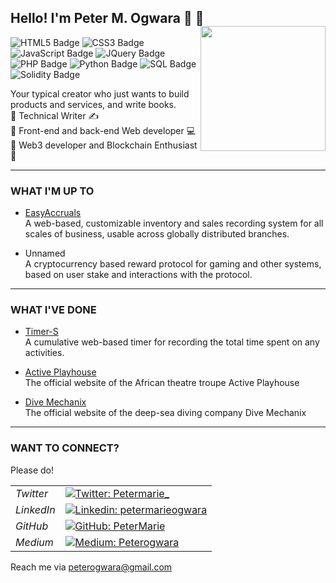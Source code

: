 ## Hello! I'm Peter M. Ogwara 👋 🙂 <img alt="" src="https://media3.giphy.com/media/zJ3V6Ot51H8Y0/giphy.gif?cid=ecf05e47c3d2j6lupv785rvug2aii3zxmvxodgsyg9c32bt0&rid=giphy.gif&ct=s" width="200" align="right" right="20"/>

![HTML5 Badge](https://img.shields.io/badge/-HTML-434a48?style=flat&logo=html5) ![CSS3 Badge](https://img.shields.io/badge/-CSS-9a19a8?style=flat&logo=css3) ![JavaScript Badge](https://img.shields.io/badge/-Javascript-005900?style=flat&logo=javascript) ![JQuery Badge](https://img.shields.io/badge/-JQuery-darkgoldenrod?style=flat&logo=jquery) ![PHP Badge](https://img.shields.io/badge/-PHP-434a48?style=flat&logo=php) ![Python Badge](https://img.shields.io/badge/-Python-5a98e0?style=flat&logo=python) ![SQL Badge](https://img.shields.io/badge/-MySQL-white?style=flat&logo=mysql) ![Solidity Badge](https://img.shields.io/badge/-Solidity-red?style=flat&logo=solidity)  

Your typical creator who just wants to build products and services, and write books.  
🎯 Technical Writer ✍️  
🎯 Front-end and back-end Web developer 💻  
🎯 Web3 developer and Blockchain Enthusiast 🔗  

---------------

### WHAT I'M UP TO
- [EasyAccruals](www.github.com/petermarie/easyaccruals)  
A web-based, customizable inventory and sales recording system for all scales of business, usable across globally distributed branches.

<!-- - [Unnamed](www.github.com/petermarie/peemo)   -->
- Unnamed  
A cryptocurrency based reward protocol for gaming and other systems, based on user stake and interactions with the protocol.

---------------

### WHAT I'VE DONE
- [Timer-S](https://github.com/PeterMarie/timer-s)  
A cumulative web-based timer for recording the total time spent on any activities.

- [Active Playhouse](https://github.com/PeterMarie/activeplayhouse)  
The official website of the African theatre troupe Active Playhouse

- [Dive Mechanix](www.divemechanix.com)  
The official website of the deep-sea diving company Dive Mechanix

---------------

### WANT TO CONNECT?
Please do! 

| | |
|-------- |-------- |
| *Twitter* | [![Twitter: Petermarie_](https://img.shields.io/twitter/follow/Petermarie_?style=social)](https://twitter.com/Petermarie_) |  
| *LinkedIn* | [![Linkedin: petermarieogwara](https://img.shields.io/badge/-Peter%20Ogwara-blue?style=flat-square&logo=Linkedin&logoColor=white&link=https://www.linkedin.com/in/petermarieogwara/)](https://www.linkedin.com/in/petermarieogwara/) |  
| *GitHub* | [![GitHub: PeterMarie](https://img.shields.io/github/followers/petermarie?label=follow&style=social)](https://github.com/PeterMarie) |  
| *Medium* | [![Medium: Peterogwara](https://img.shields.io/badge/-Medium-black?logo=medium)](https://www.medium.com/@peterogwara) |  

Reach me via <peterogwara@gmail.com>

<!---
PeterMarie/PeterMarie is a ✨ special ✨ repository because its `README.md` (this file) appears on your GitHub profile.
You can click the Preview link to take a look at your changes.
--->
